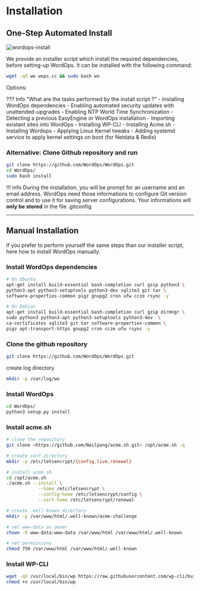 # Installation

## One-Step Automated Install

![wordops-install](https://netdata.wordops.eu/netdata/api/v1/badge.svg?chart=web_log_wops.cc.requests_per_url&options=unaligned&dimensions=download&group=sum&after=-86400&label=today&units=installations&precision=0)

We provide an installer script which install the required dependencies, before setting-up WordOps. It can be installed with the following command:

```bash
wget -qO wo wops.cc && sudo bash wo
```

Options:

??? Info "What are the tasks performed by the install script ?"
    - Installing WordOps dependencies
    - Enabling automated security updates with unattended-upgrades
    - Enabling NTP World Time Synchronization
    - Detecting a previous EasyEngine or WordOps installation
    - Importing existant sites into WordOps
    - Installing WP-CLI
    - Installing Acme.sh
    - Installing Wordops
    - Applying Linux Kernel tweaks
    - Adding systemd service to apply kernel settings on boot (for Netdata & Redis)

### Alternative: Clone Github repository and run

```bash
git clone https://github.com/WordOps/WordOps.git
cd WordOps/
sudo bash install
```

!!! info
    During the installation, you will be prompt for an username and an email address. WordOps need those informations to configure Git version control and to use it for saving server configurations. Your informations will **only be stored** in the file .gitconfig.

---

## Manual Installation

If you prefer to perform yourself the same steps than our installer script, here how to install WordOps manually.

### Install WordOps dependencies

```bash
# On Ubuntu
apt-get install build-essential bash-completion curl gzip python3 \
python3-apt python3-setuptools python3-dev sqlite3 git tar \
software-properties-common pigz gnupg2 cron ufw ccze rsync -y

# On Debian
apt-get install build-essential bash-completion curl gzip dirmngr \
sudo python3 python3-apt python3-setuptools python3-dev  \
ca-certificates sqlite3 git tar software-properties-common \
pigz apt-transport-https gnupg2 cron ccze ufw rsync -y
```

### Clone the github repository

```bash
git clone https://github.com/WordOps/WordOps.git
```

create log directory

```bash
mkdir -p /var/log/wo
```

### Install WordOps

```bash
cd WordOps/
python3 setup.py install
```

### Install acme.sh

```bash
# clone the repository
git clone <https://github.com/Neilpang/acme.sh.git> /opt/acme.sh -q

# create conf directory
mkdir -p /etc/letsencrypt/{config,live,renewal}

# install acme.sh
cd /opt/acme.sh
./acme.sh --install \
            --home /etc/letsencrypt \
            --config-home /etc/letsencrypt/config \
            --cert-home /etc/letsencrypt/renewal

# create .well-known directory
mkdir -p /var/www/html/.well-known/acme-challenge

# set www-data as owner
chown -R www-data:www-data /var/www/html /var/www/html/.well-known

# set permissions
chmod 750 /var/www/html /var/www/html/.well-known
```

### Install WP-CLI

```bash
wget -qO /usr/local/bin/wp https://raw.githubusercontent.com/wp-cli/builds/gh-pages/phar/wp-cli.phar
chmod +x /usr/local/bin/wp
```
